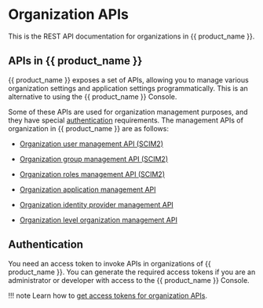 # Organization APIs

This is the REST API documentation for organizations in {{ product_name }}.

## APIs in {{ product_name }}

{{ product_name }} exposes a set of APIs, allowing you to manage various organization settings and application settings programmatically. This is an alternative to using the {{ product_name }} Console.

Some of these APIs are used for organization management purposes, and they have special [authentication](#authentication) requirements. The management APIs of organization in {{ product_name }} are as follows:

- [Organization user management API (SCIM2)]({{base_path}}/apis/organization-apis/org-user-mgt/)

- [Organization group management API (SCIM2)]({{base_path}}/apis/organization-apis/org-group-mgt/)

- [Organization roles management API (SCIM2)]({{base_path}}/apis/organization-apis/org-role-mgt/)

- [Organization application management API]({{base_path}}/apis/organization-apis/org-application-mgt/)

- [Organization identity provider management API]({{base_path}}/apis/organization-apis/org-idp-mgt/)

- [Organization level organization management API]({{base_path}}/apis/organization-apis/org-management/)

## Authentication

You need an access token to invoke APIs in organizations of {{ product_name }}. You can generate the required access tokens if you are an administrator or developer with access to the {{ product_name }} Console.

!!! note
    Learn how to [get access tokens for organization APIs]({{base_path}}/apis/organization-apis/authentication/).
